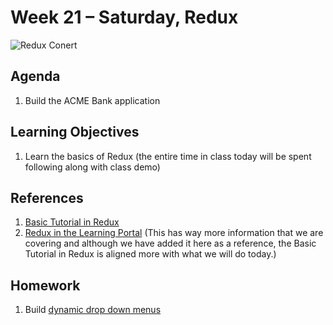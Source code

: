 # Week 21 – Saturday, Redux

![Redux Conert](https://media.giphy.com/media/enrlWbD943ZZi9ZszN/giphy.gif)

## Agenda
1. Build the ACME Bank application

## Learning Objectives
1. Learn the basics of Redux (the entire time in class today will be spent following along with class demo)

## References
1. [Basic Tutorial in Redux](https://react-redux.js.org/introduction/basic-tutorial)
1. [Redux in the Learning Portal](https://learn.digitalcrafts.com/flex/#_20-redux) (This has way more information that we are covering and although we have added it here as a reference, the Basic Tutorial in Redux is aligned more with what we will do today.)

## Homework
1. Build [dynamic drop down menus](../homework/README.md)
